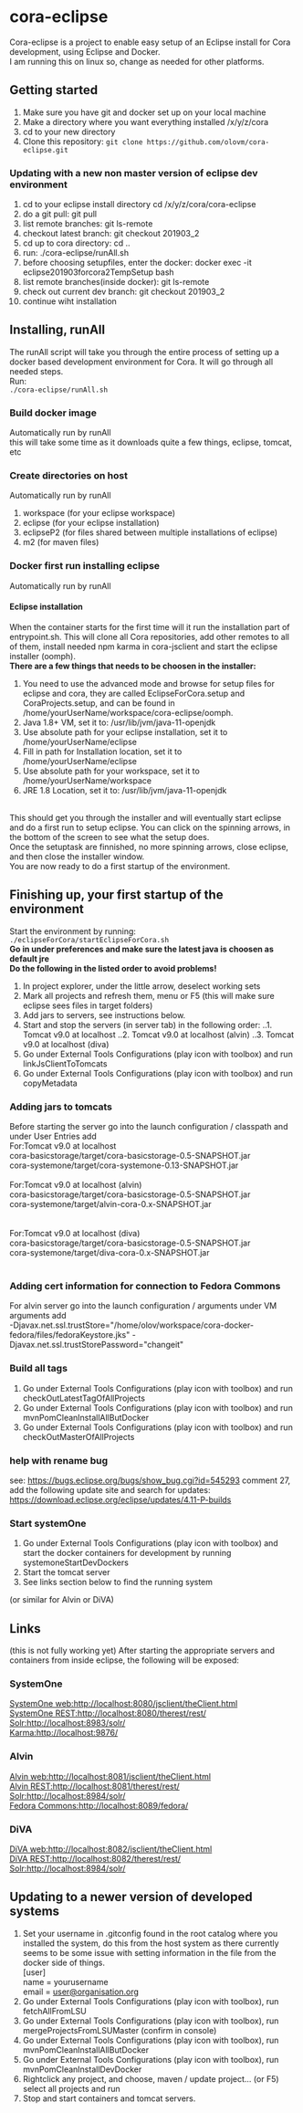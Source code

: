 # cora-eclipse
Cora-eclipse is a project to enable easy setup of an Eclipse install for Cora development, using Eclipse and Docker.</br>
I am running this on linux so, change as needed for other platforms.

## Getting started
1. Make sure you have git and docker set up on your local machine
2. Make a directory where you want everything installed /x/y/z/cora
3. cd to your new directory
3. Clone this repository: `git clone https://github.com/olovm/cora-eclipse.git`

### Updating with a new non master version of eclipse dev environment
1. cd to your eclipse install directory cd /x/y/z/cora/cora-eclipse
2. do a git pull: git pull
3. list remote branches: git ls-remote
4. checkout latest branch: git checkout 201903_2
5. cd up to cora directory: cd ..
6. run: ./cora-eclipse/runAll.sh
7. before choosing setupfiles, enter the docker: docker exec -it eclipse201903forcora2TempSetup bash
8. list remote branches(inside docker): git ls-remote
9. check out current dev branch: git checkout 201903_2
10. continue wiht installation

## Installing, runAll
The runAll script will take you through the entire process of setting up a docker based development environment for Cora. It will go through all needed steps. </br>
Run:</br>
`./cora-eclipse/runAll.sh`

### Build docker image
Automatically run by runAll<br>
this will take some time as it downloads quite a few things, eclipse, tomcat, etc

### Create directories on host 
Automatically run by runAll<br>
1. workspace (for your eclipse workspace)
2. eclipse (for your eclipse installation)
3. eclipseP2 (for files shared between multiple installations of eclipse)
4. m2 (for maven files)

### Docker first run installing eclipse
Automatically run by runAll<br>

#### Eclipse installation
When the container starts for the first time will it run the installation part of entrypoint.sh. This will
clone all Cora repositories, add other remotes to all of them, install needed npm karma in cora-jsclient and
start the eclipse installer (oomph). </br>
**There are a few things that needs to be choosen in the installer:**

1. You need to use the advanced mode and
browse for setup files for eclipse and cora, they are called EclipseForCora.setup and CoraProjects.setup, and
can be found in /home/yourUserName/workspace/cora-eclipse/oomph. 
2. Java 1.8+ VM, set it to: /usr/lib/jvm/java-11-openjdk
3. Use absolute path for your eclipse installation, set it to /home/yourUserName/eclipse
4. Fill in path for Installation location, set it to /home/yourUserName/eclipse
5. Use absolute path for your workspace, set it to /home/yourUserName/workspace
6. JRE 1.8 Location, set it to: /usr/lib/jvm/java-11-openjdk
<br>
This should get you through the installer and will eventually start eclipse and do a first run to setup eclipse. 
You can click on the spinning arrows, in the bottom of the screen to see what the setup does.
<br>
Once the setuptask are finnished, no more spinning arrows, close eclipse, and then close the installer window. 
<br>
You are now ready to do a first startup of the environment. 


## Finishing up, your first startup of the environment
Start the environment by running:</br>
`./eclipseForCora/startEclipseForCora.sh`
<br>
**Go in under preferences and make sure the latest java is choosen as default jre**<br>
 **Do the following in the listed order to avoid problems!**
 1. In project explorer, under the little arrow, deselect working sets
 2. Mark all projects and refresh them, menu or F5 (this will make sure eclipse sees files in target folders)
 3. Add jars to servers, see instructions below.
 4. Start and stop the servers (in server tab) in the following order:
 ..1. Tomcat v9.0 at localhost
 ..2. Tomcat v9.0 at localhost (alvin)
 ..3. Tomcat v9.0 at localhost (diva)
 5. Go under External Tools Configurations (play icon with toolbox) and run linkJsClientToTomcats
 6. Go under External Tools Configurations (play icon with toolbox) and run copyMetadata

### Adding jars to tomcats
Before starting the server go into the launch configuration / classpath and under User Entries add<br>
For:Tomcat v9.0 at localhost<br>
cora-basicstorage/target/cora-basicstorage-0.5-SNAPSHOT.jar<br>
cora-systemone/target/cora-systemone-0.13-SNAPSHOT.jar<br>
<br>
For:Tomcat v9.0 at localhost (alvin)<br>
cora-basicstorage/target/cora-basicstorage-0.5-SNAPSHOT.jar<br>
cora-systemone/target/alvin-cora-0.x-SNAPSHOT.jar<br>
<br>
<br>
For:Tomcat v9.0 at localhost (diva)<br>
cora-basicstorage/target/cora-basicstorage-0.5-SNAPSHOT.jar<br>
cora-systemone/target/diva-cora-0.x-SNAPSHOT.jar<br>
<br>

### Adding cert information for connection to Fedora Commons
For alvin server go into the launch configuration / arguments under VM arguments  add<br>
-Djavax.net.ssl.trustStore="/home/olov/workspace/cora-docker-fedora/files/fedoraKeystore.jks" -Djavax.net.ssl.trustStorePassword="changeit"


### Build all tags
1. Go under External Tools Configurations (play icon with toolbox) and run checkOutLatestTagOfAllProjects
2. Go under External Tools Configurations (play icon with toolbox) and run mvnPomCleanInstallAllButDocker 
3. Go under External Tools Configurations (play icon with toolbox) and run checkOutMasterOfAllProjects


### help with rename bug
see: https://bugs.eclipse.org/bugs/show_bug.cgi?id=545293
comment 27,
add the following update site and search for updates:
https://download.eclipse.org/eclipse/updates/4.11-P-builds


### Start systemOne
1. Go under External Tools Configurations (play icon with toolbox) and start the docker containers for development by running systemoneStartDevDockers 
2. Start the tomcat server
3. See links section below to find the running system

(or similar for Alvin or DiVA)

## Links
(this is not fully working yet)
After starting the appropriate servers and containers from inside eclipse, the following will be exposed:

### SystemOne
[SystemOne web:http://localhost:8080/jsclient/theClient.html](http://localhost:8080/jsclient/theClient.html)<br>
[SystemOne REST:http://localhost:8080/therest/rest/](http://localhost:8080/therest/rest/)<br>
[Solr:http://localhost:8983/solr/](http://localhost:8983/solr/)<br>
[Karma:http://localhost:9876/](http://localhost:9876/)<br>

### Alvin
[Alvin web:http://localhost:8081/jsclient/theClient.html](http://localhost:8081/jsclient/theClient.html)<br>
[Alvin REST:http://localhost:8081/therest/rest/](http://localhost:8081/therest/rest/)<br>
[Solr:http://localhost:8984/solr/](http://localhost:8984/solr/)<br>
[Fedora Commons:http://localhost:8089/fedora/](http://localhost:8089/fedora/)<br>

### DiVA
[DiVA web:http://localhost:8082/jsclient/theClient.html](http://localhost:8082/jsclient/theClient.html)<br>
[DiVA REST:http://localhost:8082/therest/rest/](http://localhost:8082/therest/rest/)<br>
[Solr:http://localhost:8984/solr/](http://localhost:8984/solr/)<br>


## Updating to a newer version of developed systems
1. Set your username in .gitconfig found in the root catalog where you installed the system, do this
from the host system as there currently seems to be some issue with setting information in the
file from the docker side of things.<br>
[user]<br>
        name = yourusername<br>
        email = user@organisation.org<br>
2. Go under External Tools Configurations (play icon with toolbox), run fetchAllFromLSU
3. Go under External Tools Configurations (play icon with toolbox), run mergeProjectsFromLSUMaster (confirm in console)
3. Go under External Tools Configurations (play icon with toolbox), run mvnPomCleanInstallAllButDocker
4. Go under External Tools Configurations (play icon with toolbox), run mvnPomCleanInstallDevDocker
5. Rightclick any project, and choose, maven / update project... (or F5) select all projects and run
6. Stop and start containers and tomcat servers.
